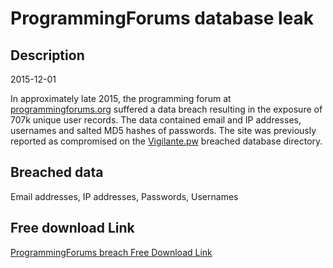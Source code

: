 # ProgrammingForums database leak

## Description

2015-12-01

In approximately late 2015, the programming forum at <a href="http://www.programmingforums.org/" target="_blank" rel="noopener">programmingforums.org</a> suffered a data breach resulting in the exposure of 707k unique user records. The data contained email and IP addresses, usernames and salted MD5 hashes of passwords. The site was previously reported as compromised on the <a href="https://vigilante.pw/" target="_blank" rel="noopener">Vigilante.pw</a> breached database directory.

## Breached data

Email addresses, IP addresses, Passwords, Usernames

## Free download Link

[ProgrammingForums breach Free Download Link](https://link-to.net/1229997/404.4228292916533/dynamic/?r=aHR0cHM6Ly93d3cubWVkaWFmaXJlLmNvbS92aWV3L1RGdElNMFQ3Q0Y2WE1LaS9wcm9ncmFtbWluZ2ZvcnVtcy5vcmcvZmlsZQ==)